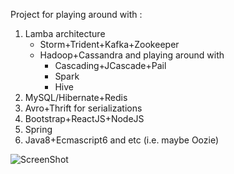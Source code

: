 Project for playing around with :

1. Lamba architecture
   * Storm+Trident+Kafka+Zookeeper
   * Hadoop+Cassandra and playing around with
     * Cascading+JCascade+Pail
     * Spark
     * Hive
2. MySQL/Hibernate+Redis
3. Avro+Thrift for serializations
4. Bootstrap+ReactJS+NodeJS
5. Spring
6. Java8+Ecmascript6 and etc (i.e. maybe Oozie)

![ScreenShot](https://github.com/JHKTruth/pulsing/blob/master/web/nonsrc/snapshot.png?raw=true)

